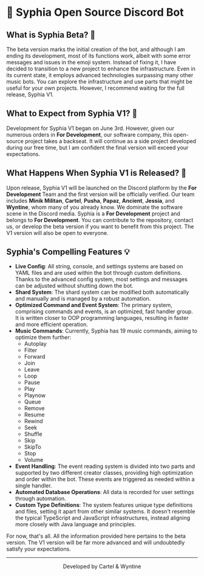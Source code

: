 # 🎵 Syphia Open Source Discord Bot

## What is Syphia Beta? 🤔

The beta version marks the initial creation of the bot, and although I am ending its development, most of its functions work, albeit with some error messages and issues in the emoji system. Instead of fixing it, I have decided to transition to a new project to enhance the infrastructure. Even in its current state, it employs advanced technologies surpassing many other music bots. You can explore the infrastructure and use parts that might be useful for your own projects. However, I recommend waiting for the full release, Syphia V1.

## What to Expect from Syphia V1? 🚀

Development for Syphia V1 began on June 3rd. However, given our numerous orders in **For Development**, our software company, this open-source project takes a backseat. It will continue as a side project developed during our free time, but I am confident the final version will exceed your expectations.

## What Happens When Syphia V1 is Released? 📅

Upon release, Syphia V1 will be launched on the Discord platform by the **For Development** Team and the first version will be officially verified. Our team includes **Minik Militan**, **Cartel**, **Pusha**, **Papaz**, **Ancient**, **Jessia**, and **Wyntine**, whom many of you already know. We dominate the software scene in the Discord media. Syphia is a **For Development** project and belongs to **For Development**. You can contribute to the repository, contact us, or develop the beta version if you want to benefit from this project. The V1 version will also be open to everyone.

## Syphia's Compelling Features 💡

- **Live Config**: All string, console, and settings systems are based on YAML files and are used within the bot through custom definitions. Thanks to the advanced config system, most settings and messages can be adjusted without shutting down the bot.
- **Shard System**: The shard system can be modified both automatically and manually and is managed by a robust automation.
- **Optimized Command and Event System**: The primary system, comprising commands and events, is an optimized, fast handler group. It is written closer to OOP programming languages, resulting in faster and more efficient operation.
- **Music Commands**: Currently, Syphia has 19 music commands, aiming to optimize them further:
  - Autoplay
  - Filter
  - Forward
  - Join
  - Leave
  - Loop
  - Pause
  - Play
  - Playnow
  - Queue
  - Remove
  - Resume
  - Rewind
  - Seek
  - Shuffle
  - Skip
  - SkipTo
  - Stop
  - Volume
- **Event Handling**: The event reading system is divided into two parts and supported by two different creator classes, providing high optimization and order within the bot. These events are triggered as needed within a single handler.
- **Automated Database Operations**: All data is recorded for user settings through automation.
- **Custom Type Definitions**: The system features unique type definitions and files, setting it apart from other similar systems. It doesn't resemble the typical TypeScript and JavaScript infrastructures, instead aligning more closely with Java language and principles.

For now, that's all. All the information provided here pertains to the beta version. The V1 version will be far more advanced and will undoubtedly satisfy your expectations.

---

<p align="center">Developed by Cartel & Wyntine</p>
